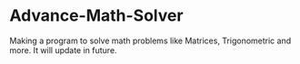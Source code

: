 # Advance-Math-Solver
Making a program to solve math problems like Matrices, Trigonometric and more. It will update in future. 
